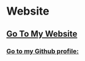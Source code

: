 # Website

## [Go To My Website](jackjona.ga)


### [Go to my Github profile:](https://github.com/jackjona123)
